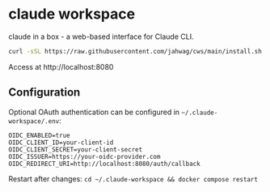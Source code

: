 # claude workspace

claude in a box - a web-based interface for Claude CLI.

```bash
curl -sSL https://raw.githubusercontent.com/jahwag/cws/main/install.sh | bash
```

Access at http://localhost:8080

## Configuration

Optional OAuth authentication can be configured in `~/.claude-workspace/.env`:

```env
OIDC_ENABLED=true
OIDC_CLIENT_ID=your-client-id
OIDC_CLIENT_SECRET=your-client-secret
OIDC_ISSUER=https://your-oidc-provider.com
OIDC_REDIRECT_URI=http://localhost:8080/auth/callback
```

Restart after changes: `cd ~/.claude-workspace && docker compose restart`